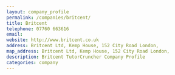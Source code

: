 ```yaml
---
layout: company_profile
permalink: /companies/britcent/
title: Britcent
telephone: 07760 663616
email: 
website: http://www.britcent.co.uk
address: Britcent Ltd, Kemp House, 152 City Road London,
map_address: Britcent Ltd, Kemp House, 152 City Road London,
description: Britcent TutorCruncher Company Profile
categories: company
---
```


